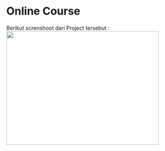 <h1>Online Course</h1>
Berikut screnshoot dari Project tersebut :
<br>
<img src="https://asset.kompas.com/crops/MDKtGB-Qbs2L0FBC7bOlWcb5VeY=/65x65:865x599/1200x800/data/photo/2017/06/28/1265845835.jpg" width="400" height="300">
